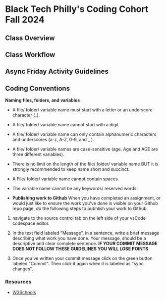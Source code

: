 # Black Tech Philly's Coding Cohort Fall 2024

## Class Overview 

## Class Workflow

## Async Friday Activity Guidelines

## Coding Conventions 
**Naming files, folders, and variables**
- A file/ folder/ variable name must start with a letter or an underscore character (_).
- A file/ folder/ variable name cannot start with a digit
- A file/ folder/ variable name can only contain alphanumeric characters and underscores (a-z, A-Z, 0-9, and _ ).
- A file/ folder/ variable names are case-sensitive (age, Age and AGE are three different variables).
- There is no limit on the length of the file/ folder/ variable name BUT it is strongly recommended to keep name short and succinct. 
- A File/ folder/ variable name cannot contain spaces.
- The variable name cannot be any keywords/ reserved words.

- **Publishing work to Github** 
When you have completed an assignment, or would just like to ensure the work you've done is visible on your Github repo page, do the following steps to pubhlish your work to Github.

1. navigate to the source control tab on the left side of your 
vsCode codespace editor.

2. In the text field labeled "Message", in a sentence, write a brief message describing what work you have done. Your message, should be a descriptive and clear complete sentence. 
**IF YOUR COMMIT MESSAGE DOES NOT FOLLOW THESE GUIDELINES YOU WILL LOSE POINTS**

3. Once you've written your commit message click on the green button labeled "Commit". Then click it again when it is labeled as "sync changes". 

### Resources 
- [W3Schools](https://www.w3schools.com/)




